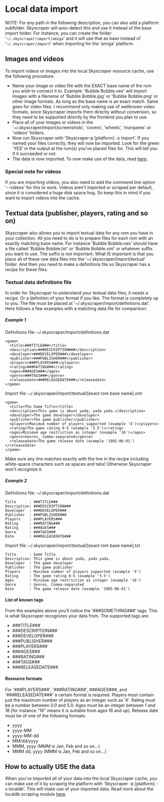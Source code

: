 # Local data import
NOTE: For any path in the following description, you can also add a platform subfolder. Skyscraper will auto-detect this and use it instead of the base import folder. For instance, you can create the folder '`~/.skyscraper/import/amiga`' and it will use that as base instead of '`~/.skyscraper/import`' when importing for the 'amiga' platform.

## Images and videos
To import videos or images into the local Skyscraper resource cache, use the following procedure:
* Name your image or video file with the EXACT base name of the rom you wish to connect it to. Example: 'Bubble Bobble.nes' will import images with a filename of 'Bubble Bobble.jpg' or 'Bubble Bobble.png' or other image formats. As long as the base name is an exact match. Same goes for video files. I recommend only making use of wellknown video formats, since Skyscraper imports them directly without conversion, so they need to be supported directly by the frontend you plan to use.
* Place all of your images or videos in the '~/.skyscraper/import/screenshots', 'covers', 'wheels', 'marquees' or 'videos' folders.
* Now run Skyscraper with 'Skyscraper-p [platform] -s import'. If you named your files correctly, they will now be imported. Look for the green 'YES' in the output at the rom(s) you've placed files for. This will tell you if it succeeded or not.
* The data is now imported. To now make use of the data, read [here](#how-to-actually-use-the-data).

### Special note for videos
If you are importing videos, you also need to add the command line option '--videos' for this to work. Videos aren't imported or scraped per default, since it is considered a huge disk space hog. So keep this in mind if you want to import videos into the cache.

## Textual data (publisher, players, rating and so on)
Skyscraper also allows you to import textual data for any rom you have in your collection. All you need to do is to prepare files for each rom with an exactly matching base name. For instance 'Bubble Bobble.nes' should have a file called 'Bubble Bobble.txt' or 'Bubble Bobble.xml' or whatever suffix you want to use. The suffix is not important. What IS important is that you place all of these raw data files into the '~/.skyscraper/import/textual' folder. And then you need to make a definitions file so Skyscraper has a recipe for these files.

### Textual data definitions file
In order for Skyscraper to understand your textual data files, it needs a recipe. Or a definition of your format if you like. The format is completely up to you. The file must be placed at '~/.skyscraper/import/definitions.dat'. Here follows a few examples with a matching data file for comparison:

##### Example 1
Definitions file: ~/.skyscraper/import/definitions.dat
```
<game>
  <title>###TITLE###</title>
  <description>###DESCRIPTION###</description>
  <developer>###DEVELOPER###</developer>
  <publisher>###PUBLISHER###</publisher>
  <players>###PLAYERS###</players>
  <rating>###RATING###</rating>
  <ages>###AGES###</ages>
  <genre>###TAGS###</genre>
  <releasedate>###RELEASEDATE###</releasedate>
</game>
```

Import file: ~/.skyscraper/import/textual/[exact rom base name].xml
```
<game>
  <title>The Game Title</title>
  <description>This game is about yada, yada yada.</description>
  <developer>The game developer</developer>
  <publisher>The game publisher</publisher>
  <players>Maximum number of players supported (example '4')</players>
  <rating>The game rating 0-5 (example '3.5')</rating>
  <ages>Minimum age restriction as integer (example '16')</ages>
  <genre>Genres, Comma-separated</genre>
  <releasedate>The game release date (example '1985-06-01')</releasedate>
</game>

```
Make sure any line matches exactly with the line in the recipe including white-space characters such as spaces and tabs! Otherwise Skyscraper won't recognize it.

##### Example 2
Definitions file: ~/.skyscraper/import/definitions.dat
```
Title      : ###TITLE###
Description: ###DESCRIPTION###
Developer  : ###DEVELOPER###
Publisher  : ###PUBLISHER###
Players    : ###PLAYERS###
Rating     : ###RATING###
Rating     : ###AGES###
Genre      : ###TAGS###
Date       : ###RELEASEDATE###
```

Import file: ~/.skyscraper/import/textual/[exact rom base name].txt
```
Title      : Game Title
Description: This game is about yada, yada yada.
Developer  : The game developer
Publisher  : The game publisher
Players    : Maximum number of players supported (example '4')
Rating     : The game rating 0-5 (example '3.5')
Ages       : Minimum age restriction as integer (example '16')
Genre      : Genres, Comma-separated
Date       : The game release date (example '1985-06-01')
```

#### List of known tags
From the examples above you'll notice the '###SOMETHING###' tags. This is what Skyscraper recognizes your data from. The supported tags are:

* ###TITLE###
* ###DESCRIPTION###
* ###DEVELOPER###
* ###PUBLISHER###
* ###PLAYERS###
* ###AGES###
* ###RATING###
* ###TAGS###
* ###RELEASEDATE###

#### Resource formats
For '###PLAYERS###', '###RATING###', ###AGES###, and '###RELEASEDATE###' a certain format is required. Players must contain just the maximum number of players as an integer such as '4'. Rating must be a number between 0.0 and 5.0. Ages must be an integer between 1 and 18 (for instance "16" means it is suitable from ages 16 and up). Release date must be of one of the following formats:
* yyyy
* yyyy-MM
* yyyy-MM-dd
* MM/dd/yyyy
* MMM, yyyy (MMM is Jan, Feb and so on...)
* MMM dd, yyyy (MMM is Jan, Feb and so on...)

## How to actually USE the data
When you've imported all of your data into the local Skyscraper cache, you can make use of it by scraping the platform with 'Skyscraper -p [platform] -s localdb'. This will make use of your imported data. Read more about the localdb scraping module [here](../dbs/README.md).
